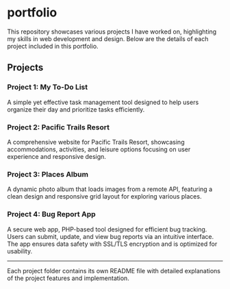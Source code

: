 # portfolio
This repository showcases various projects I have worked on, highlighting my skills in web development and design. Below are the details of each project included in this portfolio.

## Projects

### Project 1: My To-Do List
A simple yet effective task management tool designed to help users organize their day and prioritize tasks efficiently.

### Project 2: Pacific Trails Resort
A comprehensive website for Pacific Trails Resort, showcasing accommodations, activities, and leisure options focusing on user experience and responsive design.

### Project 3: Places Album
A dynamic photo album that loads images from a remote API, featuring a clean design and responsive grid layout for exploring various places.

### Project 4: Bug Report App
A secure web app, PHP-based tool designed for efficient bug tracking. Users can submit, update, and view bug reports via an intuitive interface. The app ensures data safety with SSL/TLS encryption and is optimized for usability.

---

Each project folder contains its own README file with detailed explanations of the project features and implementation.
